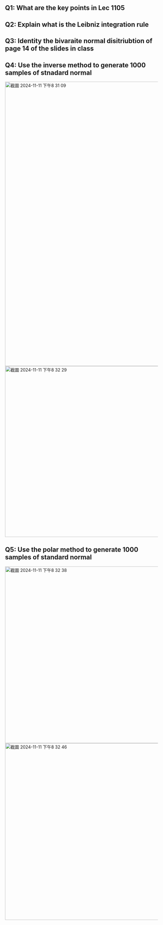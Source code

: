 ## Q1: What are the key points in Lec 1105



## Q2: Explain what is the Leibniz integration rule



## Q3: Identity  the bivaraite normal disitriubtion of page 14 of the slides in class


## Q4: Use the inverse method to generate 1000 samples of stnadard normal

<img width="938" alt="截圖 2024-11-11 下午8 31 09" src="https://github.com/user-attachments/assets/0cad6012-3c45-4bcb-a131-7c102310dcbb">
<img width="564" alt="截圖 2024-11-11 下午8 32 29" src="https://github.com/user-attachments/assets/2054a237-cffc-45fb-bbc9-e3508b2300a9">

## Q5: Use the polar method to generate 1000 samples of standard normal

<img width="583" alt="截圖 2024-11-11 下午8 32 38" src="https://github.com/user-attachments/assets/87723224-483e-4f22-80af-67f38f81c77e">
<img width="583" alt="截圖 2024-11-11 下午8 32 46" src="https://github.com/user-attachments/assets/0ca9afad-6edb-41d0-98b6-e3fc302e9d81">
